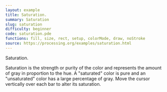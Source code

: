 ```yaml
---
layout: example
title: Saturation.
summary: Saturation
slug: saturation
difficulty: beginner
code: saturation.pde
functions: fill, size, rect, setup, colorMode, draw, noStroke
source: https://processing.org/examples/saturation.html
---
```


Saturation. 

 Saturation is the strength or purity of the color and represents the amount of gray in proportion to the hue. A "saturated" color is pure and an "unsaturated" color has a large percentage of gray. Move the cursor vertically over each bar to alter its saturation.
